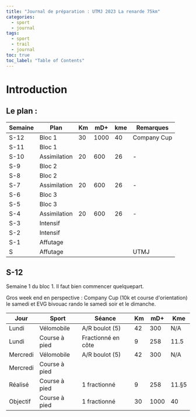 ```yaml
---
title: "Journal de préparation : UTMJ 2023 La renarde 75km"
categories:
  - sport
  - journal
tags:
  - sport
  - trail
  - journal
toc: true
toc_label: "Table of Contents"
---
```


# Introduction

## Le plan :

Semaine | Plan | Km | mD+ | kme | Remarques
--- | --- | --- | --- | --- | ---
S-12 | Bloc 1 | 30 | 1000 | 40 | Company Cup
S-11 | Bloc 1
S-10 | Assimilation | 20 | 600 | 26 | -
S-9 | Bloc 2 | | | | 
S-8 | Bloc 2 | | | | 
S-7 | Assimilation | 20 | 600 | 26 | -
S-6 | Bloc 3 | | | |
S-5 | Bloc 3 | | | |
S-4 | Assimilation | 20 | 600 | 26 | -
S-3 | Intensif | | | |
S-2 | Intensif | | | |
S-1 | Affutage | | | | 
S | Affutage | | | | UTMJ

## S-12

Semaine 1 du bloc 1. Il faut bien commencer quelquepart.

Gros week end en perspective : Company Cup (10k et course d'orientation) le samedi et EVG bivouac rando le samedi soir et le dimanche.

Jour | Sport | Séance | Km | mD+ | Kme
--- | --- | --- | --- | --- | ---
Lundi | Vélomobile | A/R boulot (5) | 42 | 300 | N/A
Lundi | Course à pied | Fractionné en côte | 9 | 258 | 11.5
Mercredi | Vélomobile | A/R boulot (5) | 42 | 300 | N/A
Mercredi | Course à pied |
Réalisé | Course à pied | 1 fractionné | 9 | 258 | 11.§5
Objectif | Course à pied | 1 fractionné | 30 | 1000 | 40



